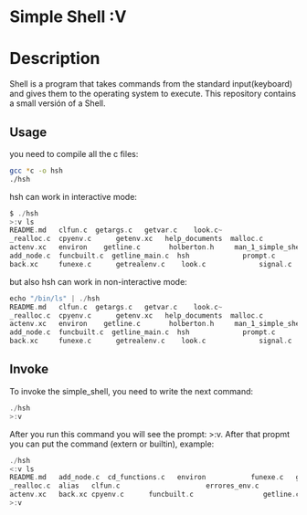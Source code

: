 
# Simple Shell :V

# Description

Shell is a program that takes commands from the standard input(keyboard) and gives them to the operating system to execute. This repository contains a small versión of a Shell.

## Usage

you need to compile all the c files:

```bash
gcc *c -o hsh
./hsh
```
hsh can work in interactive mode: 

```c
$ ./hsh
>:v ls
README.md   clfun.c	 getargs.c	 getvar.c	 look.c~
_realloc.c  cpyenv.c	  getenv.xc	  help_documents  malloc.c
actenv.xc   environ	   getline.c	   holberton.h	   man_1_simple_shell
add_node.c  funcbuilt.c  getline_main.c  hsh			 prompt.c
back.xc     funexe.c	  getrealenv.c	  look.c			 signal.c
```

but also hsh can work in non-interactive mode:

```c
echo "/bin/ls" | ./hsh
README.md   clfun.c	 getargs.c	 getvar.c	 look.c~
_realloc.c  cpyenv.c	  getenv.xc	  help_documents  malloc.c
actenv.xc   environ	   getline.c	   holberton.h	   man_1_simple_shell
add_node.c  funcbuilt.c  getline_main.c  hsh			 prompt.c
back.xc     funexe.c	  getrealenv.c	  look.c			 signal.c
```

## Invoke


To invoke the simple_shell, you need to write the next command: 

```c
./hsh
>:v 

```

After you run this command you will see the prompt: >:v. After that propmt you can put the command (extern or builtin), example: 

```c
./hsh
<:v ls
README.md   add_node.c	cd_functions.c	 environ	       funexe.c   getline_main.c  h_cd.txt    h_history.txt   holberton.h  malloc.c        test
_realloc.c  alias	clfun.c		 		        errores_env.c		         getargs.c  getrealenv.c	     h_env.txt   h_setenv.txt    hsh    man_1_simple_shell  tonya.out alias.c	commandfilter.c  errores_otrosbuilt.c  getenv.xc  getvar.c		   h_exit.txt  h_unsetenv.txt  itoa.c		    prompt.c
actenv.xc   back.xc	cpyenv.c	  funcbuilt.c	              getline.c  h_alias.txt	     h_help.txt  help_documents  look.c		       signal.c
>:v 
```
